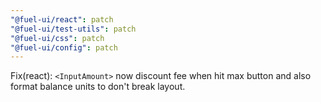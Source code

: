 ```yaml
---
"@fuel-ui/react": patch
"@fuel-ui/test-utils": patch
"@fuel-ui/css": patch
"@fuel-ui/config": patch
---
```


Fix(react): `<InputAmount>` now discount fee when hit max button and also format balance units to don't break layout.
